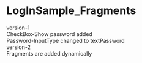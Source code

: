 # LogInSample_Fragments

version-1<br>
 CheckBox-Show password added <br>
 Password-InputType changed to textPassword
<br>
version-2<br>
 Fragments are added dynamically<br>
